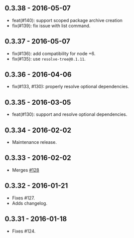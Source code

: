 ## 0.3.38 - 2016-05-07

- feat(#140): support scoped package archive creation
- fix(#139): fix issue with list command.

## 0.3.37 - 2016-05-07

- fix(#136): add compatibility for node +6.
- fix(#135): use `resolve-tree@0.1.11`.

## 0.3.36 - 2016-04-06

- fix(#133, #130): properly resolve optional dependencies.

## 0.3.35 - 2016-03-05

- feat(#130): support and resolve optional dependencies.

## 0.3.34 - 2016-02-02

- Maintenance release.

## 0.3.33 - 2016-02-02

- Merges [#128](https://github.com/h2non/nar/pull/128)

## 0.3.32 - 2016-01-21

- Fixes #127.
- Adds changelog.

## 0.3.31 - 2016-01-18

- Fixes #124.
